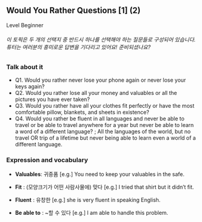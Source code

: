 ## Would You Rather Questions [1] (2)
Level Beginner
###### 이 토픽은 두 개의 선택지 중 반드시 하나를 선택해야 하는 질문들로 구성되어 있습니다. 튜터는 여러분의 흥미로운 답변을 기다리고 있어요! 준비되셨나요?

### Talk about it
- Q1. Would you rather never lose your phone again or never lose your keys again?- Q2. Would you rather lose all your money and valuables or all the pictures you have ever taken?- Q3. Would you rather have all your clothes fit perfectly or have the most comfortable pillow, blankets, and sheets in existence?- Q4. Would you rather be fluent in all languages and never be able to travel or be able to travel anywhere for a year but never be able to learn a word of a different language? ; All the languages of the world, but no travel OR trip of a lifetime but never being able to learn even a world of a different language.
### Expression and vocabulary
- **Valuables**: 귀중품
[e.g.] You need to keep your valuables in the safe.

- **Fit** : (모양크기가 어떤 사람사물에) 맞다
[e.g.] I tried that shirt but it didn’t fit. 

- **Fluent** : 유창한
[e.g.] she is very fluent in speaking English.

- **Be able to** : ~할 수 있다
[e.g.] I am able to handle this problem.


